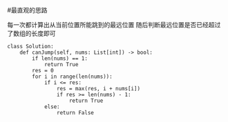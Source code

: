 #最直观的思路

每一次都计算出从当前位置所能跳到的最远位置
随后判断最远位置是否已经超过了数组的长度即可

```shell
class Solution:
    def canJump(self, nums: List[int]) -> bool:
        if len(nums) == 1:
            return True
        res = 0
        for i in range(len(nums)):
            if i <= res:
                res = max(res, i + nums[i])
                if res >= len(nums) - 1:
                    return True
            else:
                return False


```


